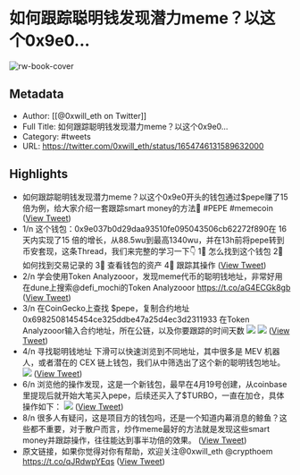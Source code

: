 # 如何跟踪聪明钱发现潜力meme？以这个0x9e0...

![rw-book-cover](https://pbs.twimg.com/profile_images/1678076759571574784/Qrx-Yr9j.jpg)

## Metadata
- Author: [[@0xwill_eth on Twitter]]
- Full Title: 如何跟踪聪明钱发现潜力meme？以这个0x9e0...
- Category: #tweets
- URL: https://twitter.com/0xwill_eth/status/1654746131589632000

## Highlights
- 如何跟踪聪明钱发现潜力meme？以这个0x9e0开头的钱包通过$pepe赚了15倍为例，给大家介绍一套跟踪smart money的方法🧵
  #PEPE #memecoin ([View Tweet](https://twitter.com/0xwill_eth/status/1654746131589632000))
- 1/n
  这个钱包：0x9e037b0d29daa93510fe095043506cb62272f890在 16 天内实现了15 倍的增长，从88.5wu到最高1340wu，并在13h前将pepe转到币安套现，这条Thread，我们来完整的学习一下👇
  1⃣️ 怎么找到这个钱包 
  2⃣️ 如何找到交易记录的 
  3⃣️ 查看钱包的资产 
  4⃣️ 跟踪其操作 ([View Tweet](https://twitter.com/0xwill_eth/status/1654746133376425986))
- 2/n 学会使用Token Analyzooor，发现meme代币的聪明钱地址，非常好用
  在dune上搜索@defi_mochi的Token Analyzooor
  https://t.co/aG4ECGk8gb ([View Tweet](https://twitter.com/0xwill_eth/status/1654746135297404929))
- 3/n 在CoinGecko上查找 $pepe，复制合约地址
  0x6982508145454ce325ddbe47a25d4ec3d2311933
  在Token Analyzooor输入合约地址，所在公链，以及你要跟踪的时间天数 
  ![](https://pbs.twimg.com/media/FvbVLYmakAAdYdq.jpg) 
  ![](https://pbs.twimg.com/media/FvbVOLHacAEwC4t.jpg) ([View Tweet](https://twitter.com/0xwill_eth/status/1654746137272934400))
- 4/n 寻找聪明钱地址
  下滑可以快速浏览到不同地址，其中很多是 MEV 机器人，或者潜在的 CEX 链上钱包，我们从中筛选出了这个新的聪明钱包地址。 
  ![](https://pbs.twimg.com/media/FvbVb5ZaMAAVgdH.jpg) ([View Tweet](https://twitter.com/0xwill_eth/status/1654746139873411072))
- 6/n
  浏览他的操作发现，这是一个新钱包，最早在4月19号创建，从coinbase里提现后就开始大笔买入pepe，后续还买入了$TURBO，一直在加仓，具体操作如下： 
  ![](https://pbs.twimg.com/media/FvbV0-dagAgKl4X.jpg) ([View Tweet](https://twitter.com/0xwill_eth/status/1654746143870550017))
- 8/n
  很多人有疑问，这是项目方的钱包吗，还是一个知道内幕消息的鲸鱼？这些都不重要，对于散户而言，炒作meme最好的方法就是发现这些smart money并跟踪操作，往往能达到事半功倍的效果。 ([View Tweet](https://twitter.com/0xwill_eth/status/1654746148111028225))
- 原文链接，如果你觉得对你有帮助，欢迎关注@0xwill_eth @crypthoem
  https://t.co/qJRdwpYEqs ([View Tweet](https://twitter.com/0xwill_eth/status/1654746150002638849))
